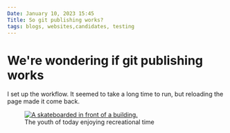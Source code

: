 ```yaml
---
Date: January 10, 2023 15:45
Title: So git publishing works? 
tags: blogs, websites,candidates, testing
---
```


# We're wondering if git publishing works

I set up the workflow. It seemed to take a long time to run, but reloading the page made it come back. 

<figure>
<a href="https://pix.puddingtime.org/Downtown-Portland/i-CWktkFZ/A"><img src="https://photos.smugmug.com/Downtown-Portland/i-CWktkFZ/0/3b60e50f/L/DSCF0072-L.jpg" alt="A skateboarded in front of a building."></a>
  <figcaption>The youth of today enjoying recreational time</figcaption>
</figure>